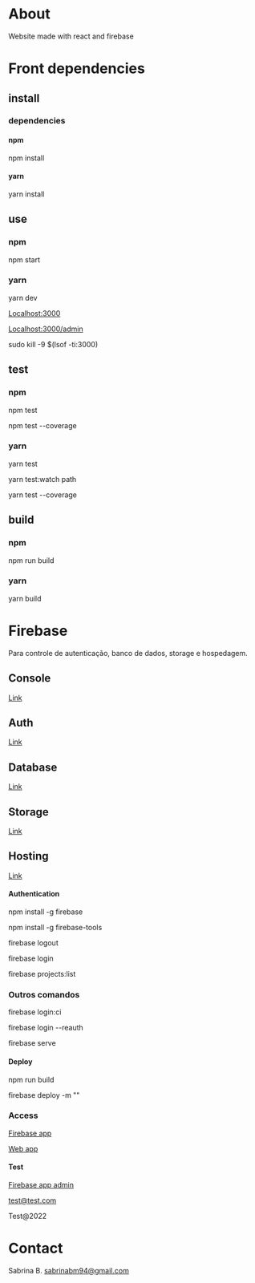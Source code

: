 # About

Website made with react and firebase

# Front dependencies

## install

### dependencies

#### npm

npm install

#### yarn

yarn install

## use

### npm

npm start

### yarn

yarn dev

[Localhost:3000](http://localhost:3000)

[Localhost:3000/admin](http://localhost:3000/admin)

sudo kill -9 $(lsof -ti:3000)

## test

### npm

npm test

npm test --coverage

### yarn

yarn test

yarn test:watch path

yarn test --coverage

## build

### npm

npm run build

### yarn

yarn build

# Firebase

Para controle de autenticação, banco de dados, storage e hospedagem.

## Console

[Link](https://console.firebase.google.com/u/0/?pli=1)

## Auth

[Link](https://console.firebase.google.com/u/0/project/website-sabrinabm94/authentication/users)

## Database

[Link](https://console.firebase.google.com/u/0/project/website-sabrinabm94/database/website-sabrinabm94-default-rtdb/data/~2F)

## Storage

[Link](https://console.firebase.google.com/project/website-sabrinabm94/storage/website-sabrinabm94.appspot.com/files)

## Hosting

[Link](https://console.firebase.google.com/u/0/project/website-sabrinabm94/hosting/sites)

#### Authentication
npm install -g firebase

npm install -g firebase-tools

firebase logout

firebase login

firebase projects:list

### Outros comandos
firebase login:ci

firebase login --reauth

firebase serve

#### Deploy

npm run build

firebase deploy -m ""

### Access

[Firebase app](https://website-sabrinabm94.firebaseapp.com)

[Web app](https://website-sabrinabm94.web.app)

#### Test

[Firebase app admin](https://website-sabrinabm94.firebaseapp.com/login)

<test@test.com>

Test@2022

# Contact

Sabrina B.
<sabrinabm94@gmail.com>
